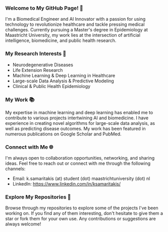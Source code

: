 ### Welcome to My GitHub Page! 👋

I'm a Biomedical Engineer and AI Innovator with a passion for using technology to revolutionize healthcare and tackle pressing medical challenges. Currently pursuing a Master's degree in Epidemiology at Maastricht University, my work lies at the intersection of artificial intelligence, biomedicine, and public health research.

### My Research Interests 🔬
- Neurodegenerative Diseases
- Life Extension Research
- Machine Learning & Deep Learning in Healthcare
- Large-scale Data Analysis & Predictive Modeling
- Clinical & Public Health Epidemiology

### My Work 📚
My expertise in machine learning and deep learning has enabled me to contribute to various projects intertwining AI and biomedicine. I have experience in creating novel algorithms for large-scale data analysis, as well as predicting disease outcomes. My work has been featured in numerous publications on Google Scholar and PubMed.

### Connect with Me 🌐
I'm always open to collaboration opportunities, networking, and sharing ideas. Feel free to reach out or connect with me through the following channels:

- Email: k.samaritakis (at) student (dot) maastrichtuniversity (dot) nl
- LinkedIn: https://www.linkedin.com/in/ksamaritakis/

### Explore My Repositories 🚀
Browse through my repositories to explore some of the projects I've been working on. If you find any of them interesting, don't hesitate to give them a star or fork them for your own use. Any contributions or suggestions are always welcome!
